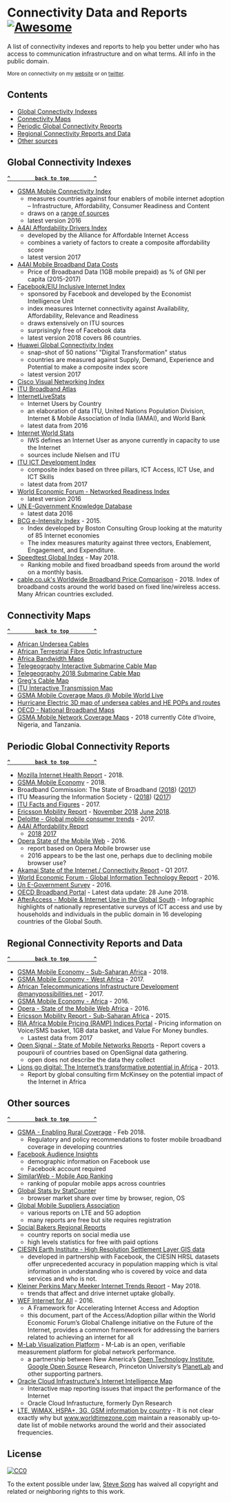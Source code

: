 # Connectivity Data and Reports [![Awesome](https://awesome.re/badge-flat.svg)](https://awesome.re)

A list of connectivity indexes and reports to help you better under who has access to communication infrastructure and on what terms. All info in the public domain.

<sub>More on connectivity on my [website](https://manypossibilities.net) or on [twitter](https://twitter.com/stevesong).</sub>

## Contents
- [Global Connectivity Indexes](#global-connectivity-indexes)
- [Connectivity Maps](#connectivity-maps)
- [Periodic Global Connectivity Reports](#periodic-global-connectivity-reports)
- [Regional Connectivity Reports and Data](#regional-connectivity-reports-and-data)
- [Other sources](#other-sources)


<!-- BEGIN RESOURCE LIST -->

## Global Connectivity Indexes 

**[`^        back to top        ^`](#)**

- [GSMA Mobile Connectivity Index](https://www.mobileconnectivityindex.com/) 
  - measures countries against four enablers of mobile internet adoption – Infrastructure, Affordability, Consumer Readiness and Content
  - draws on a [range of sources](https://www.mobileconnectivityindex.com/#year=2016&secondaryMenu=about&id=methodologydatasources)
  - latest version 2016
- [A4AI Affordability Drivers Index](http://a4ai.org/affordability-report/data/)
  - developed by the Alliance for Affordable Internet Access
  - combines a variety of factors to create a composite affordability score
  - latest version 2017
- [A4AI Mobile Broadband Data Costs](https://a4ai.org/mobile-broadband-pricing-data/)
  - Price of Broadband Data (1GB mobile prepaid) as % of GNI per capita (2015-2017)
- [Facebook/EIU Inclusive Internet Index](https://theinclusiveinternet.eiu.com/) 
  - sponsored by Facebook and developed by the Economist Intelligence Unit
  - index measures Internet connectivity against Availability, Affordability, Relevance and Readiness
  - draws extensively on ITU sources
  - surprisingly free of Facebook data
  - latest version 2018 covers 86 countries.
- [Huawei Global Connectivity Index](http://www.huawei.com/minisite/gci/en/)
  - snap-shot of 50 nations’ "Digital Transformation" status
  - countries are measured against Supply, Demand, Experience and Potential to make a composite index score
  - latest version 2017
- [Cisco Visual Networking Index](https://www.cisco.com/c/en/us/solutions/service-provider/visual-networking-index-vni/index.html)
- [ITU Broadband Atlas](https://www.itu.int/ITU-D/treg/atlas/broadbandatlas.asp)
- [InternetLiveStats](http://www.internetlivestats.com/internet-users-by-country/)
  - Internet Users by Country
  - an elaboration of data ITU, United Nations Population Division, Internet & Mobile Association of India (IAMAI), and World Bank 
  - latest data from 2016
- [Internet World Stats](https://www.internetworldstats.com/)
  - IWS defines an Internet User as anyone currently in capacity to use the Internet
  - sources include Nielsen and ITU
- [ITU ICT Development Index](http://www.itu.int/net4/ITU-D/idi/)
  - composite index based on three pillars, ICT Access, ICT Use, and ICT Skills
  - latest data from 2017
- [World Economic Forum - Networked Readiness Index](http://reports.weforum.org/global-information-technology-report-2016/networked-readiness-index/) 
  - latest version 2016
- [UN E-Government Knowledge Database](https://publicadministration.un.org/egovkb/en-us/Data-Center)
  - latest data 2016
- [BCG e-Intensity Index](https://www.bcg.com/publications/interactives/bcg-e-intensity-index.aspx) - 2015.
  - Index developed by Boston Consulting Group looking at the maturity of 85 Internet economies
  - The index measures maturity against three vectors, Enablement, Engagement, and Expenditure.
- [Speedtest Global Index](http://www.speedtest.net/global-index) - May 2018.
  - Ranking mobile and fixed broadband speeds from around the world on a monthly basis. 
- [cable.co.uk's Worldwide Broadband Price Comparison](https://www.cable.co.uk/broadband/deals/worldwide-price-comparison/) - 2018. Index of broadband costs around the world based on fixed line/wireless access.  Many African countries excluded.

## Connectivity Maps

**[`^        back to top        ^`](#)**

- [African Undersea Cables](https://manypossibilities.net/african-undersea-cables-interactive/)
- [African Terrestrial Fibre Optic Infrastructure](https://afterfibre.nsrc.org/)
- [Africa Bandwidth Maps](http://www.africabandwidthmaps.com/)
- [Telegeography Interactive Submarine Cable Map](https://www.submarinecablemap.com/)
- [Telegeography 2018 Submarine Cable Map](http://submarine-cable-map-2018.telegeography.com/)
- [Greg's Cable Map](http://cablemap.info/)
- [ITU Interactive Transmission Map](http://www.itu.int/itu-d/tnd-map-public/)
- [GSMA Mobile Coverage Maps @ Mobile World Live](http://maps.mobileworldlive.com/)
- [Hurricane Electric 3D map of undersea cables and HE POPs and routes](http://he.net/3d-map/)
- [OECD - National Broadband Maps](http://www2.compareyourcountry.org/broadband)
- [GSMA Mobile Network Coverage Maps](https://www.mobilecoveragemaps.com) - 2018 currently Côte d’Ivoire, Nigeria, and Tanzania.

## Periodic Global Connectivity Reports

**[`^        back to top        ^`](#)**

- [Mozilla Internet Health Report](https://internethealthreport.org/2018/) - 2018.
- [GSMA Mobile Economy](https://www.gsma.com/mobileeconomy/) - 2018.
- Broadband Commission: The State of Broadband ([2018](https://www.broadbandcommission.org/publications/Pages/SOB-2018.aspx))  ([2017](http://www.broadbandcommission.org/publications/Pages/SOB-2017.aspx))
- ITU Measuring the Information Society - ([2018](https://www.itu.int/en/ITU-D/Statistics/Documents/events/wtis2018/MISR-2018-Vol-1-E.PDF))  ([2017](https://www.itu.int/en/ITU-D/Statistics/Pages/publications/mis2017.aspx))
- [ITU Facts and Figures](https://www.itu.int/en/ITU-D/Statistics/Documents/facts/ICTFactsFigures2017.pdf) - 2017.
- [Ericsson Mobility Report](https://www.ericsson.com/en/mobility-report) - [November 2018](https://www.ericsson.com/assets/local/mobility-report/documents/2018/ericsson-mobility-report-november-2018.pdf) [June 2018](https://www.ericsson.com/assets/local/mobility-report/documents/2018/ericsson-mobility-report-june-2018.pdf).
- [Deloitte - Global mobile consumer trends](https://www2.deloitte.com/global/en/pages/technology-media-and-telecommunications/articles/gx-global-mobile-consumer-trends.html) - 2017.
- [A4AI Affordability Report](http://a4ai.org/affordability-report/report/)
  - [2018](http://1e8q3q16vyc81g8l3h3md6q5f5e-wpengine.netdna-ssl.com/wp-content/uploads/2018/10/A4AI-2018-Affordability-Report.pdf) [2017](http://a4ai.org/affordability-report/report/2017)
- [Opera State of the Mobile Web](https://blogs.opera.com/news/wp-content/uploads/sites/2/2016/11/SMWAfrica-Opera-report-2016-01-WEB-1.pdf) - 2016.
  - report based on Opera Mobile browser use
  - 2016 appears to be the last one, perhaps due to declining mobile browser use?
- [Akamai State of the Internet / Connectivity Report](https://www.akamai.com/uk/en/multimedia/documents/state-of-the-internet/q1-2017-state-of-the-internet-connectivity-report.pdf) - Q1 2017.
- [World Economic Forum - Global Information Technology Report](http://reports.weforum.org/global-information-technology-report-2016/) - 2016.
- [Un E-Government Survey](https://publicadministration.un.org/egovkb/en-us/Reports/UN-E-Government-Survey-2016) - 2016.
- [OECD Broadband Portal](https://www.oecd.org/internet/broadband/broadband-statistics/) - Latest data update: 28 June 2018.
- [AfterAccess - Mobile & Internet Use in the Global South](http://afteraccess.net/wp-content/uploads/After-Access-Website-layout-r1.pdf) - Infographic highlights of nationally representative surveys of ICT access and use by households and individuals in the public domain in 16 developing countries of the Global South.


## Regional Connectivity Reports and Data

**[`^        back to top        ^`](#)**

- [GSMA Mobile Economy - Sub-Saharan Africa](https://www.gsma.com/mobileeconomy/sub-saharan-africa/) - 2018.
- [GSMA Mobile Economy - West Africa](https://www.gsma.com/mobileeconomy/west-africa/) - 2017.
- [African Telecommunications Infrastructure Development @manypossibilities.net](https://manypossibilities.net/series/africa-telecom-infrastructure/) - 2017.
- [GSMA Mobile Economy - Africa](https://www.gsma.com/mobileeconomy/africa/) - 2016.
- [Opera - State of the Mobile Web Africa](https://blogs.opera.com/news/wp-content/uploads/sites/2/2016/11/SMWAfrica-Opera-report-2016-01-WEB-1.pdf) - 2016.
- [Ericsson Mobility Report - Sub-Saharan Africa](https://www.ericsson.com/res/docs/2015/mobility-report/emr-nov-2015-regional-report-sub-saharan-africa.pdf) - 2015.
- [RIA Africa Mobile Pricing (RAMP) Indices Portal](https://researchictafrica.net/ramp_indices_portal/) - Pricing information on Voice/SMS basket, 1GB data basket, and Value For Money bundles.
  - Lastest data from 2017
- [Open Signal - State of Mobile Networks Reports](http://opensignal.com/reports/) - Report covers a poupourii of countries based on OpenSignal data gathering.
  - open does not describe the data they collect
- [Lions go digital: The Internet’s transformative potential in Africa](https://www.mckinsey.com/industries/high-tech/our-insights/lions-go-digital-the-internets-transformative-potential-in-africa) - 2013.
  - Report by global consulting firm McKinsey on the potential impact of the Internet in Africa


## Other sources

**[`^        back to top        ^`](#)**

- [GSMA - Enabling Rural Coverage](https://www.gsma.com/mobilefordevelopment/wp-content/uploads/2018/02/Enabling_Rural_Coverage_English_February_2018.pdf) - Feb 2018.
  - Regulatory and policy recommendations to foster mobile broadband coverage in developing countries
- [Facebook Audience Insights](https://www.facebook.com/ads/audience-insights/)
  - demographic information on Facebook use
  - Facebook account required
- [SimilarWeb - Mobile App Ranking](https://www.similarweb.com/apps/top/google/app-index/us/all/top-free)
  - ranking of popular mobile apps across countries
- [Global Stats by StatCounter](http://gs.statcounter.com/)
  - browser market share over time by browser, region, OS
- [Global Mobile Suppliers Association](https://gsacom.com/)
  - various reports on LTE and 5G adoption
  - many reports are free but site requires registration
- [Social Bakers Regional Reports](https://www.socialbakers.com/resources/reports/)
  - country reports on social media use
  - high levels statistics for free with paid options
- [CIESIN Earth Institute - High Resolution Settlement Layer GIS data](https://ciesin.columbia.edu/data/hrsl/)
  - developed in partnership with Facebook, the CIESIN HRSL datasets offer unprecedented accuracy in population mapping which is vital information in understanding who is covered by voice and data services and who is not.
- [Kleiner Perkins Mary Meeker Internet Trends Report](https://www.kleinerperkins.com/file/2018-internet-trends-report) - May 2018.
  - trends that affect and drive internet uptake globally.
- [WEF Internet for All](https://www.weforum.org/reports/internet-for-all-a-framework-for-accelerating-internet-access-and-adoption/) - 2016.
  - A Framework for Accelerating Internet Access and Adoption
  - this document, part of the Access/Adoption pillar within the World Economic Forum’s Global Challenge initiative on the Future of the Internet, provides a common framework for addressing the barriers related to achieving an internet for all
- [M-Lab Visualization Platform](https://viz.measurementlab.net/) - M-Lab is an open, verifiable measurement platform for global network performance.
  - a partnership between New America’s [Open Technology Institute](https://www.newamerica.org/oti/), [Google Open Source](https://opensource.google.com/) Research, Princeton University’s [PlanetLab](https://www.planet-lab.org/) and other supporting partners.
- [Oracle Cloud Infrastructure's Internet Intelligence Map](https://internetintel.oracle.com/about.html) 
  - Interactive map reporting issues that impact the performance of the Internet
  - Oracle Cloud Infrastucture, formerly Dyn Research
- [LTE, WiMAX, HSPA+, 3G, GSM information by country](https://www.worldtimezone.com/4g.html) - It is not clear exactly why but www.worldtimezone.com maintain a reasonably up-to-date list of mobile networks around the world and their associated frequencies.
  
<!-- END RESOURCE LIST -->  

## License

[![CC0](http://mirrors.creativecommons.org/presskit/buttons/88x31/svg/cc-zero.svg)](https://creativecommons.org/publicdomain/zero/1.0/)

To the extent possible under law, [Steve Song](https://manypossibilities.net) has waived all copyright and related or neighboring rights to this work.
